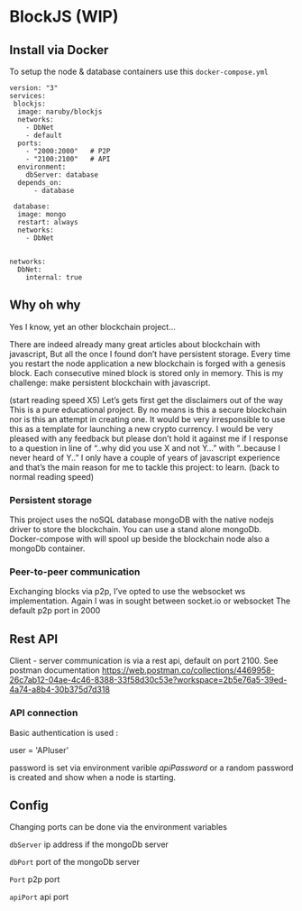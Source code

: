# BlockJS (WIP)


## Install via Docker ##
To setup the node & database containers use this `docker-compose.yml`
```
version: "3"
services:
 blockjs:
  image: naruby/blockjs
  networks:
    - DbNet
    - default
  ports:
    - "2000:2000"   # P2P
    - "2100:2100"   # API   
  environment:
    dbServer: database
  depends_on: 
      - database
    
 database:
  image: mongo
  restart: always
  networks:
    - DbNet


networks: 
  DbNet:
    internal: true
```

## Why oh why ##
Yes I know, yet an other blockchain project…

There are indeed already many great articles about blockchain with javascript, But all the once I found don’t have persistent storage. Every time you restart the node application a new blockchain is forged with a genesis block. Each consecutive mined block is stored only in memory. This is my challenge: make persistent blockchain with javascript.


(start reading speed X5)
Let’s gets first get  the disclaimers out of the way
This is a pure educational project. By no means is this a secure blockchain nor is this an attempt in creating one.
It would be very irresponsible to use this as a template for launching a new crypto currency.
I would be very pleased with any feedback but please don’t hold it against me if I response to a question in line of “..why did you use X and not Y…” with “..because I never heard of Y..”
I only have a couple of years of javascript experience and that’s the main reason for me to tackle this project: to learn.
(back to normal reading speed)

### Persistent storage ###
This project uses the noSQL database mongoDB with the native nodejs driver to store the blockchain.
You can use a stand alone mongoDb. Docker-compose with will spool up beside the blockchain node also a mongoDb container.

### Peer-to-peer communication ###
Exchanging blocks via p2p, I’ve opted to use the websocket ws implementation. Again I was in sought between socket.io or websocket 
The default p2p port in 2000

## Rest API ##
Client - server communication is via a rest api, default on port 2100.
See postman documentation https://web.postman.co/collections/4469958-26c7ab12-04ae-4c46-8388-33f58d30c53e?workspace=2b5e76a5-39ed-4a74-a8b4-30b375d7d318

### API connection ###
Basic authentication is used : 

user = 'APIuser'

password is set via environment varible _apiPassword_ or a random password is created and show when a node is starting.


## Config ##
Changing ports can be done via the environment variables

`dbServer`  ip address if the mongoDb server

`dbPort` 	  port of the mongoDb server

`Port`      p2p port

`apiPort`   api port


